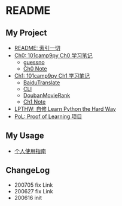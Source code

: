 # README

## My Project

- [README: 索引一切](README.md)
- [Ch0: 101camp9py Ch0 学习笔记](Ch0/README.md)
    - [guessno](Ch0/guessno.py)
    - [Ch0 Note](Ch0/README.md)
- [Ch1: 101camp9py Ch1 学习笔记](Ch1/README.md)
    - [BaiduTranslate](Ch1/BaiduTranslate.py)
    - [CLI](Ch1/CLI.py)
    - [DoubanMovieRank](Ch1/DoubanMovieRank.py)
    - [Ch1 Note](Ch0/README.md)
- [LPTHW: 自修 Learn Python the Hard Way](LPTHW/)
- [PoL: Proof of Learning 项目](PoL/)

## My Usage

- [个人使用指南](https://gitlab.com/101camp/9py/tasks/-/wikis/Usage/alex)

## ChangeLog

- 200705 fix Link
- 200627 fix Link
- 200616 init
